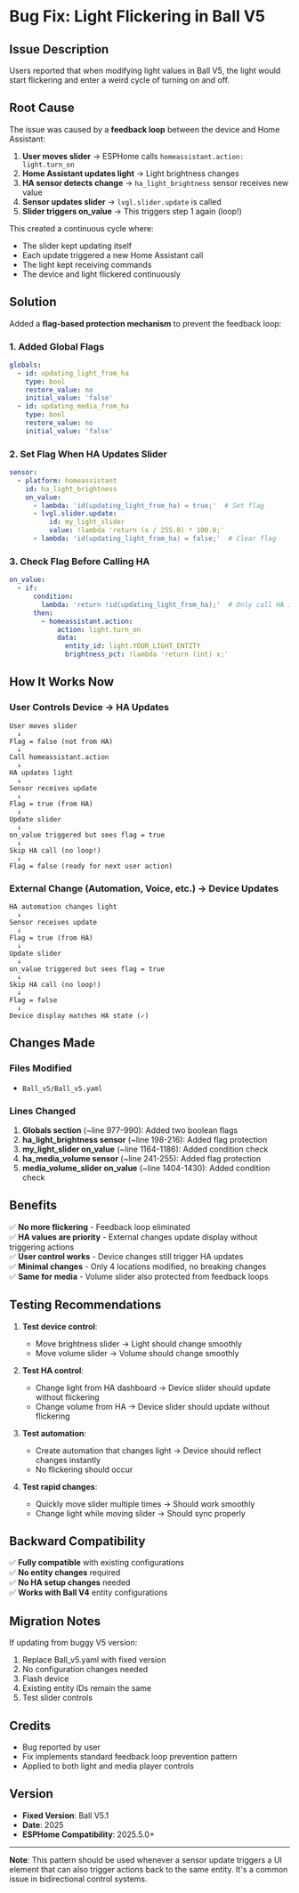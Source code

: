 # Bug Fix: Light Flickering in Ball V5

## Issue Description
Users reported that when modifying light values in Ball V5, the light would start flickering and enter a weird cycle of turning on and off.

## Root Cause
The issue was caused by a **feedback loop** between the device and Home Assistant:

1. **User moves slider** → ESPHome calls `homeassistant.action: light.turn_on`
2. **Home Assistant updates light** → Light brightness changes
3. **HA sensor detects change** → `ha_light_brightness` sensor receives new value
4. **Sensor updates slider** → `lvgl.slider.update` is called
5. **Slider triggers on_value** → This triggers step 1 again (loop!)

This created a continuous cycle where:
- The slider kept updating itself
- Each update triggered a new Home Assistant call
- The light kept receiving commands
- The device and light flickered continuously

## Solution
Added a **flag-based protection mechanism** to prevent the feedback loop:

### 1. Added Global Flags
```yaml
globals:
  - id: updating_light_from_ha
    type: bool
    restore_value: no
    initial_value: 'false'
  - id: updating_media_from_ha
    type: bool
    restore_value: no
    initial_value: 'false'
```

### 2. Set Flag When HA Updates Slider
```yaml
sensor:
  - platform: homeassistant
    id: ha_light_brightness
    on_value:
      - lambda: 'id(updating_light_from_ha) = true;'  # Set flag
      - lvgl.slider.update:
          id: my_light_slider
          value: !lambda 'return (x / 255.0) * 100.0;'
      - lambda: 'id(updating_light_from_ha) = false;'  # Clear flag
```

### 3. Check Flag Before Calling HA
```yaml
on_value:
  - if:
      condition:
        lambda: 'return !id(updating_light_from_ha);'  # Only call HA if NOT from HA
      then:
        - homeassistant.action:
            action: light.turn_on
            data:
              entity_id: light.YOUR_LIGHT_ENTITY
              brightness_pct: !lambda 'return (int) x;'
```

## How It Works Now

### User Controls Device → HA Updates
```
User moves slider
  ↓
Flag = false (not from HA)
  ↓
Call homeassistant.action
  ↓
HA updates light
  ↓
Sensor receives update
  ↓
Flag = true (from HA)
  ↓
Update slider
  ↓
on_value triggered but sees flag = true
  ↓
Skip HA call (no loop!)
  ↓
Flag = false (ready for next user action)
```

### External Change (Automation, Voice, etc.) → Device Updates
```
HA automation changes light
  ↓
Sensor receives update
  ↓
Flag = true (from HA)
  ↓
Update slider
  ↓
on_value triggered but sees flag = true
  ↓
Skip HA call (no loop!)
  ↓
Flag = false
  ↓
Device display matches HA state (✓)
```

## Changes Made

### Files Modified
- `Ball_v5/Ball_v5.yaml`

### Lines Changed
1. **Globals section** (~line 977-990): Added two boolean flags
2. **ha_light_brightness sensor** (~line 198-216): Added flag protection
3. **my_light_slider on_value** (~line 1164-1186): Added condition check
4. **ha_media_volume sensor** (~line 241-255): Added flag protection
5. **media_volume_slider on_value** (~line 1404-1430): Added condition check

## Benefits

✅ **No more flickering** - Feedback loop eliminated  
✅ **HA values are priority** - External changes update display without triggering actions  
✅ **User control works** - Device changes still trigger HA updates  
✅ **Minimal changes** - Only 4 locations modified, no breaking changes  
✅ **Same for media** - Volume slider also protected from feedback loops  

## Testing Recommendations

1. **Test device control**:
   - Move brightness slider → Light should change smoothly
   - Move volume slider → Volume should change smoothly

2. **Test HA control**:
   - Change light from HA dashboard → Device slider should update without flickering
   - Change volume from HA → Device slider should update without flickering

3. **Test automation**:
   - Create automation that changes light → Device should reflect changes instantly
   - No flickering should occur

4. **Test rapid changes**:
   - Quickly move slider multiple times → Should work smoothly
   - Change light while moving slider → Should sync properly

## Backward Compatibility

✅ **Fully compatible** with existing configurations  
✅ **No entity changes** required  
✅ **No HA setup changes** needed  
✅ **Works with Ball V4** entity configurations  

## Migration Notes

If updating from buggy V5 version:
1. Replace Ball_v5.yaml with fixed version
2. No configuration changes needed
3. Flash device
4. Existing entity IDs remain the same
5. Test slider controls

## Credits

- Bug reported by user
- Fix implements standard feedback loop prevention pattern
- Applied to both light and media player controls

## Version

- **Fixed Version**: Ball V5.1
- **Date**: 2025
- **ESPHome Compatibility**: 2025.5.0+

---

**Note**: This pattern should be used whenever a sensor update triggers a UI element that can also trigger actions back to the same entity. It's a common issue in bidirectional control systems.
